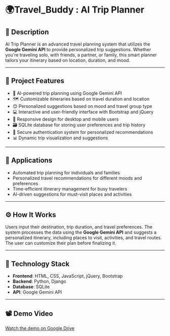 # 🌍Travel_Buddy : AI Trip Planner

## 📝 Description
AI Trip Planner is an advanced travel planning system that utilizes the **Google Gemini API** to provide personalized trip suggestions. Whether you're traveling solo, with friends, a partner, or family, this smart planner tailors your itinerary based on location, duration, and mood.

---

## 🚀 Project Features
- 🤖 AI-powered trip planning using Google Gemini API  
- 🗺️ Customizable itineraries based on travel duration and location  
- 😊 Personalized suggestions based on mood and travel group type  
- 💻 Interactive and user-friendly interface with Bootstrap and jQuery  
- 📱 Responsive design for desktop and mobile users  
- 🗃️ SQLite database for storing user preferences and trip history  
- 🔐 Secure authentication system for personalized recommendations  
- 📊 Dynamic trip visualization and suggestions  

---

## 🎯 Applications
- Automated trip planning for individuals and families  
- Personalized travel recommendations for different moods and preferences  
- Time-efficient itinerary management for busy travelers  
- AI-driven suggestions for must-visit places and activities  

---

## ⚙️ How It Works
Users input their destination, trip duration, and travel preferences. The system processes the data using the **Google Gemini API** and suggests a personalized itinerary, including places to visit, activities, and travel routes. The user can customize their plan before finalizing it.

---

## 🧰 Technology Stack
- **Frontend**: HTML, CSS, JavaScript, jQuery, Bootstrap  
- **Backend**: Python, Django  
- **Database**: SQLite  
- **API**: Google Gemini API

---
## 📽️ Demo Video

[Watch the demo on Google Drive](https://drive.google.com/file/d/1kUoylmSfftcF4kCaWaBViIlTQBqPXRdW/view?usp=sharing)

